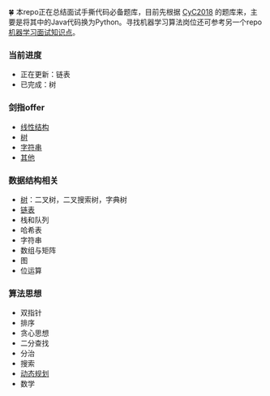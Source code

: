 :four_leaf_clover: 本repo正在总结面试手撕代码必备题库，目前先根据 [CyC2018](https://github.com/CyC2018/CS-Notes) 的题库来，主要是将其中的Java代码换为Python。寻找机器学习算法岗位还可参考另一个repo [机器学习面试知识点](https://github.com/wangyuGithub01/Machine_Learning_Resources)。

### 当前进度
- 正在更新：链表
- 已完成：树

### 剑指offer
- [线性结构](list_offer.md)
- [树](tree_offer.md)
- [字符串](string_offer.md)
- [其他](else_offer.md)

### 数据结构相关
- [树](tree.md)：二叉树，二叉搜索树，字典树
- [链表](linkedlist.md)
- 栈和队列
- 哈希表
- 字符串
- 数组与矩阵
- 图
- 位运算


### 算法思想
- 双指针
- 排序
- 贪心思想
- 二分查找
- 分治
- 搜索
- [动态规划](https://github.com/wangyuGithub01/Interview_Algorithm/blob/master/dp.md)
- 数学
